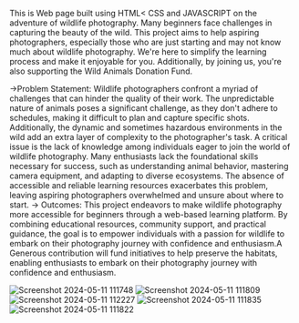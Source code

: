 This is Web page built using HTML< CSS and JAVASCRIPT on the adventure of wildlife photography. 
Many beginners face challenges in capturing the beauty of the wild. This project aims to help aspiring photographers, especially those who are just starting and may not know much about wildlife photography. 
We're here to simplify the learning process and make it enjoyable for you. Additionally, by joining us, you're also supporting the Wild Animals Donation Fund.

->Problem Statement:
Wildlife photographers confront a myriad of challenges that can hinder the quality of their work. The unpredictable nature of animals poses a significant challenge, as they don't adhere to schedules, making it difficult to plan and capture specific shots. Additionally, the dynamic and sometimes hazardous environments in the wild add an extra layer of complexity to the photographer's task.
A critical issue is the lack of knowledge among individuals eager to join the world of wildlife photography. Many enthusiasts lack the foundational skills necessary for success, such as understanding animal behavior, mastering camera equipment, and adapting to diverse ecosystems. The absence of accessible and reliable learning resources exacerbates this problem, leaving aspiring photographers overwhelmed and unsure about where to start.
-> Outcomes:
This project endeavors to make wildlife photography more accessible for beginners through a web-based learning platform. By combining educational resources, community support, and practical guidance, the goal is to empower individuals with a passion for wildlife to embark on their photography journey with confidence and enthusiasm.A Generous contribution will fund initiatives to help preserve the habitats, enabling enthusiasts to embark on their photography journey with confidence and enthusiasm.


![Screenshot 2024-05-11 111748](https://github.com/Pallavi-Shtgr/Wildlife/assets/126679884/62072e48-7fa5-41e1-a796-633df16579a2)
![Screenshot 2024-05-11 111809](https://github.com/Pallavi-Shtgr/Wildlife/assets/126679884/c538b74c-115e-4074-b2d7-e7dd8524e706)
![Screenshot 2024-05-11 112227](https://github.com/Pallavi-Shtgr/Wildlife/assets/126679884/678733c8-2bc1-436b-a3fb-63a02c59a4da)
![Screenshot 2024-05-11 111835](https://github.com/Pallavi-Shtgr/Wildlife/assets/126679884/e020de02-3840-409f-920a-0c4a977131a2)
![Screenshot 2024-05-11 111822](https://github.com/Pallavi-Shtgr/Wildlife/assets/126679884/d95eacf7-4b41-4d22-8515-b59ee6505b95)

